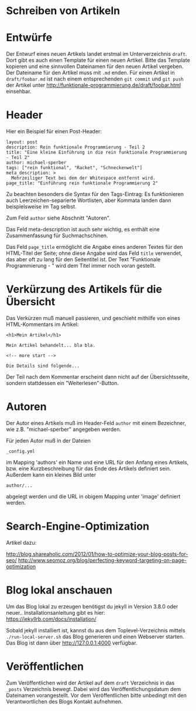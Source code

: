 Schreiben von Artikeln
==

Entwürfe
===

Der Entwurf eines neuen Artikels landet erstmal im Unterverzeichnis
`draft`. Dort gibt es auch einen Template für einen neuen Artikel. Bitte
das Template kopieren und eine sinnvollen Dateinamen für den neuen Artikel
vergeben. Der Dateiname für den Artikel muss mit `.md` enden. Für einen
Artikel in `draft/foobar.md` ist nach einem entsprechenden `git commit` und
`git push` der Artikel unter http://funktionale-programmierung.de/draft/foobar.html
einsehbar.

Header
=== 

Hier ein Beispiel für einen Post-Header:

	layout: post
	description: Rein funktionale Programmierung - Teil 2
	title: "Eine kleine Einführung in die rein funktionale Programmierung - Teil 2"
	author: michael-sperber
	tags: ["rein funktional", "Racket", "Schneckenwelt"]
	meta_description: >
	  Mehrzeiliger Text bei dem der Whitespace entfernt wird.
	page_title: "Einführung rein funktionale Programmierung 2"

Zu beachten besonders die Syntax für den Tags-Eintrag:  Es
funktionieren auch Leerzeichen-separierte Wortlisten, aber Kommata
landen dann beispielsweise im Tag selbst.

Zum Feld `author` siehe Abschnitt "Autoren".

Das Feld meta-description ist auch sehr wichtig, es enthält eine Zusammenfassung für Suchmachschinen.

Das Feld `page_title` ermöglicht die Angabe eines anderen Textes für
den HTML-Titel der Seite; ohne diese Angabe wird das Feld `title`
verwendet, das aber oft zu lang für den Seitentitel ist. Der Text
"Funktionale Programmierung - " wird dem Titel immer noch voran
gestellt.

Verkürzung des Artikels für die Übersicht
===

Das Verkürzen muß manuell passieren, und geschieht mithilfe von eines HTML-Kommentars im Artikel:

    <h1>Mein Artikel</h1>

    Mein Artikel behandelt... bla bla.

    <!-- more start -->

    Die Details sind folgende...

Der Teil nach dem Kommentar erscheint dann nicht auf der Übersichtsseite, sondern stattdessen ein "Weiterlesen"-Button.

Autoren
==

Der Autor eines Artikels muß im Header-Feld `author` mit einem
Bezeichner, wie z.B. "michael-sperber" angegeben werden.

Für jeden Autor muß in der Dateien

    _config.yml

im Mapping 'authors' ein Name und eine URL für den Anfang eines
Artikels, bzw. eine Kurzbeschreibung für das Ende des Artikels
definiert sein. Außerdem kann ein kleines Bild unter

    author/...

abgelegt werden und die URL in obigem Mapping unter 'image' definiert
werden.

Search-Engine-Optimization
==

Artikel dazu:

http://blog.shareaholic.com/2012/01/how-to-optimize-your-blog-posts-for-seo/
http://www.seomoz.org/blog/perfecting-keyword-targeting-on-page-optimization

Blog lokal anschauen
==

Um das Blog lokal zu erzeugen benötigst du jekyll in Version 3.8.0 oder neuer.. Installationsanleitung gibt es hier: https://jekyllrb.com/docs/installation/

Sobald jekyll installiert ist, kannst du aus dem Toplevel-Verzeichnis mittels `./run-local-server.sh` das Blog generieren und einen Webserver starten. Das Blog ist dann über http://127.0.0.1:4000 verfügbar.

Veröffentlichen
==

Zum Veröffentlichen wird der Artikel auf dem `draft` Verzeichnis in das
`_posts` Verzeichnis bewegt. Dabei wird das Veröffentlichungsdatum dem
Dateinamen vorangestellt. Vor dem Veröffentlichen bitte unbedingt mit 
den Verantwortlichen des Blogs Kontakt aufnehmen.
